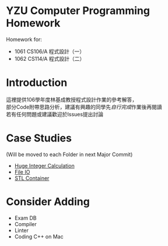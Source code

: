 # YZU Computer Programming Homework
Homework for:

* 1061 CS106/A 程式設計（一）
* 1062 CS114/A 程式設計（二）

# Introduction
這裡提供106學年度林基成教授程式設計作業的參考解答，   
部分Code附帶思路分析，建議有興趣的同學先*自行完成*作業後再閱讀   
若有任何問題或建議歡迎於Issues提出討論

# Case Studies
(Will be moved to each Folder in next Major Commit)

* [Huge Integer Calculation](https://github.com/tomy0000000/YZU-Computer-Programming-Homework/tree/master/Case%20Studies/Huge%20Integer%20Calculation)
* [File IO](https://github.com/tomy0000000/YZU-Computer-Programming-Homework/tree/master/Case%20Studies/File%20IO)
* [STL Container](https://github.com/tomy0000000/YZU-Computer-Programming-Homework/tree/master/Case%20Studies/STL%20Container)

# Consider Adding
* Exam DB
* Compiler
* Linter
* Coding C++ on Mac
